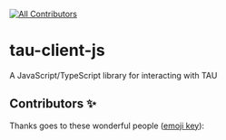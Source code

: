 <!-- ALL-CONTRIBUTORS-BADGE:START - Do not remove or modify this section -->
[![All Contributors](https://img.shields.io/badge/all_contributors-0-orange.svg?style=flat-square)](#contributors-)
<!-- ALL-CONTRIBUTORS-BADGE:END -->
# tau-client-js
A JavaScript/TypeScript library for interacting with TAU
## Contributors ✨
Thanks goes to these wonderful people ([emoji key](https://allcontributors.org/docs/en/emoji-key)):
<!-- ALL-CONTRIBUTORS-LIST:START - Do not remove or modify this section -->
<!-- ALL-CONTRIBUTORS-LIST:END -->
